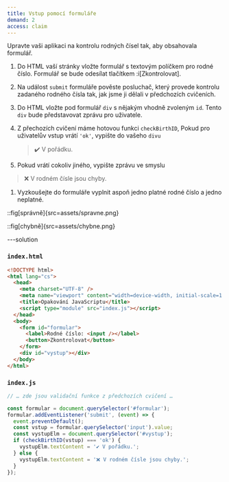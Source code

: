 ```yaml
---
title: Vstup pomocí formuláře
demand: 2
access: claim
---
```


Upravte vaši aplikaci na kontrolu rodných čísel tak, aby obsahovala formulář.

1. Do HTML vaší stránky vložte formulář s textovým políčkem pro rodné číslo. Formulář se bude odesílat tlačítkem :i[Zkontrolovat].
1. Na událost `submit` formuláře pověste posluchač, který provede kontrolu zadaného rodného čísla tak, jak jsme ji dělali v předchozích cvičeních.
1. Do HTML vložte pod formulář `div` s nějakým vhodně zvoleným `id`. Tento `div` bude představovat zprávu pro uživatele.
1. Z přechozích cvičení máme hotovou funkci `checkBirthID`, Pokud pro uživatelův vstup vrátí `'ok'`, vypište do vašeho `divu`

   > ✔️ V pořádku.

1. Pokud vrátí cokoliv jiného, vypište zprávu ve smyslu

> ❌ V rodném čísle jsou chyby.

1. Vyzkoušejte do formuláře vyplnit aspoň jedno platné rodné číslo a jedno neplatné.

::fig[správně]{src=assets/spravne.png}

::fig[chybně]{src=assets/chybne.png}

---solution

### `index.html`

```html
<!DOCTYPE html>
<html lang="cs">
  <head>
    <meta charset="UTF-8" />
    <meta name="viewport" content="width=device-width, initial-scale=1.0" />
    <title>Opakování JavaScriptu</title>
    <script type="module" src="index.js"></script>
  </head>
  <body>
    <form id="formular">
      <label>Rodné číslo: <input /></label>
      <button>Zkontrolovat</button>
    </form>
    <div id="vystup"></div>
  </body>
</html>
```

### `index.js`

```js
// … zde jsou validační funkce z předchozích cvičení …

const formular = document.querySelector('#formular');
formular.addEventListener('submit', (event) => {
  event.preventDefault();
  const vstup = formular.querySelector('input').value;
  const vystupElm = document.querySelector('#vystup');
  if (checkBirthID(vstup) === 'ok') {
    vystupElm.textContent = '✔️ V pořádku.';
  } else {
    vystupElm.textContent = '❌ V rodném čísle jsou chyby.';
  }
});
```
